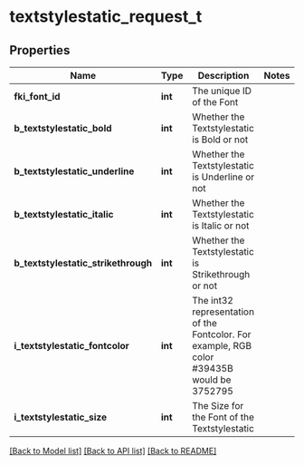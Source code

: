 # textstylestatic_request_t

## Properties
Name | Type | Description | Notes
------------ | ------------- | ------------- | -------------
**fki_font_id** | **int** | The unique ID of the Font | 
**b_textstylestatic_bold** | **int** | Whether the Textstylestatic is Bold or not | 
**b_textstylestatic_underline** | **int** | Whether the Textstylestatic is Underline or not | 
**b_textstylestatic_italic** | **int** | Whether the Textstylestatic is Italic or not | 
**b_textstylestatic_strikethrough** | **int** | Whether the Textstylestatic is Strikethrough or not | 
**i_textstylestatic_fontcolor** | **int** | The int32 representation of the Fontcolor. For example, RGB color #39435B would be 3752795 | 
**i_textstylestatic_size** | **int** | The Size for the Font of the Textstylestatic | 

[[Back to Model list]](../README.md#documentation-for-models) [[Back to API list]](../README.md#documentation-for-api-endpoints) [[Back to README]](../README.md)


